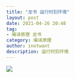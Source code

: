 ```yaml
---
title: "龙书 运行时刻环境" 
layout: post
date: 2021-04-26 20:48
tag:
- 编译原理 龙书
category: 编译原理
author: inotwant
description: 运行时刻环境
---
```


![](https://raw.githubusercontent.com/INotWant/INotWant.github.io/master/assets/images/2021-04-26/运行时刻环境.jpg)

